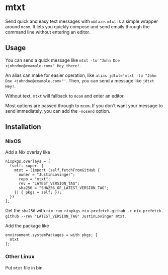 # mtxt
Send quick and easy text messages with `mblaze`.
`mtxt` is a simple wrapper
around `mcom`.
It lets you quickly compose and send emails
through the command line
without entering an editor.

## Usage
You can send a quick message
like `mtxt -to "John Doe <johndoe@example.com>" Hey there!`.

An alias can make for easier operation,
like `alias jdtxt='mtxt -to "John Doe <johndoe@example.com>"'`.
Then,
you can send a message
like `jdtxt Hey!`.

Without text,
`mtxt` will fallback to `mcom`
and enter an editor.

Most options are passed through
to `mcom`.
If you don't want your message to send immediately,
you can add the `-nosend` option.

## Installation
### NixOS
Add a Nix overlay like
```
nixpkgs.overlays = [
  (self: super: {
    mtxt = (import (self.fetchFromGitHub {
      owner = "JustinLovinger";
      repo = "mtxt";
      rev = "LATEST_VERSION_TAG";
      sha256 = "SHA256_OF_LATEST_VERSION_TAG";
    }) { pkgs = self; });
  })
];
```

Get the `sha256`
with `nix run nixpkgs.nix-prefetch-github -c nix-prefetch-github --rev "LATEST_VERSION_TAG" JustinLovinger mtxt`.

Add the package like
```
environment.systemPackages = with pkgs; [
  mtxt
];
```

### Other Linux
Put `mtxt` file in bin.
